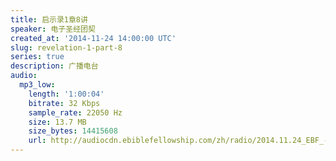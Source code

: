 ```yaml
---
title: 启示录1章8讲
speaker: 电子圣经团契
created_at: '2014-11-24 14:00:00 UTC'
slug: revelation-1-part-8
series: true
description: 广播电台
audio:
  mp3_low:
    length: '1:00:04'
    bitrate: 32 Kbps
    sample_rate: 22050 Hz
    size: 13.7 MB
    size_bytes: 14415608
    url: http://audiocdn.ebiblefellowship.com/zh/radio/2014.11.24_EBF_-_Revelation_1_Part_8.mp3
---
```

